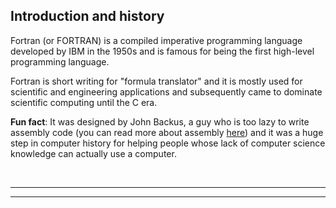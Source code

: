 ## Introduction and history 

Fortran (or FORTRAN) is a compiled imperative programming language developed by IBM in the 1950s and is famous for being the first high-level programming language.

Fortran is short writing for "formula translator" and it is mostly used for scientific and engineering applications and subsequently came to dominate scientific computing until the C era.

**Fun fact**: It was designed by John Backus, a guy who is too lazy to write assembly code (you can read more about assembly [here](https://wikipedia.org/wiki/Assembly_language)) and it was a huge step in computer history for helping people whose lack of computer science knowledge can actually use a computer.

<br/>

---

---
